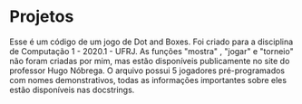 # Projetos
Esse é um código de um jogo de Dot and Boxes.
Foi criado para a disciplina de Computação 1 - 2020.1 - UFRJ.
As funções "mostra" , "jogar" e "torneio" não foram criadas por mim, mas estão disponíveis publicamente no site do professor Hugo Nóbrega.
O arquivo possui 5 jogadores pré-programados com nomes demonstrativos, todas as informações importantes sobre eles estão disponíveis nas docstrings.
